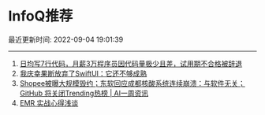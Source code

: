 # InfoQ推荐

最近更新时间: 2022-09-04 19:01:39

--- 
1. [日均写7行代码，月薪3万程序员因代码量极少且差，试用期不合格被辞退](https://www.infoq.cn/article/e3AlIJAvAGbCbEFlGqhY) 
2. [我庆幸果断放弃了SwiftUI：它还不够成熟](https://www.infoq.cn/article/V8U4t2ubMVrEBzyzl8ed) 
3. [Shopee被曝大规模毁约；东软回应成都核酸系统连续崩溃：与软件无关；GitHub 将关闭Trending热榜 | AI一周资讯](https://www.infoq.cn/article/A9S2fgAsLa7js9L6q1gX) 
4. [EMR 实战心得浅谈](https://www.infoq.cn/article/M0olvG4I2Cxe8H8qO6dI) 
